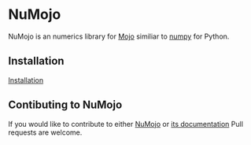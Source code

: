 # NuMojo

NuMojo is an numerics library for [Mojo](https://www.modular.com/mojo) similiar to [numpy](https://numpy.org/) for Python.

## Installation
[Installation](./getting_started/install.md)

<!-- ## Examples -->
<!-- 
## Documentation
[Documenation](./docs/) -->

## Contibuting to NuMojo

If you would like to contribute to either [NuMojo](https://github.com/Mojo-Numerics-and-Algorithms-group/NuMojo) or [its documentation](https://github.com/Mojo-Numerics-and-Algorithms-group/NuMojo-Docs) Pull requests are welcome.